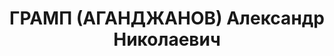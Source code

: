 ---
title: ГРАМП (АГАНДЖАНОВ) Александр Николаевич
description: "(20.10.1903- март 1983) \n  1903. — Родился в Баку. Отец – Агаджанов\
  \ Иван Борисович, рабочий нефтепромыслов. \n  1920-е гг., начало. — Участие в комсомольском\
  \ подполье во время Гражданской войны на Северном Кавказе, замена фамилии на Грамп\
  \ и отчества – на Николаевич (для конспирации). \n  1920-е гг., конец. — Учеба в\
  \ Московском институте инженеров транспорта (МИИТ), после окончания учебы – директор\
  \ этого института. \n  1930–1931. — Учеба на английских курсах у Гертруды Яковлевны\
  \ Кливанс, учительницы из США, находившейся в СССР в качестве туристки с сентября\
  \ 1930 г. по июнь 1931 г. \n  1931–1933. — Командировка в Америку для продолжения\
  \ учебы в аспирантуре университета им. Джона Пордью (город Лафайет, штат Индиана).\
  \ Встречи в Америке с его бывшей преподавательницей английского Г.Я. Кливанс. \n\
  \  1933. — Получение степени магистра технических наук, возвращение в СССР в Наркомат\
  \ путей сообщения. \n  Женитьба на приехавшей вскоре в СССР Г.Я. Кливанс, которая\
  \ стала преподавать английский язык в одном из московских вузов. \n  1934, август.\
  \ — Рождение сына Евгения (Джона). \n  1937, август. — Арест, обыск, объявление\
  \ «врагом народа, участником правотроцкистской вредительской организации на транспорте».\
  \ Следствие с применением пыток, заключение в Лубянской и Бутырской тюрьмах, одиночное\
  \ заключение в Елецкой тюрьме. Увольнение Г.Я. Кливанс с работы, конфискация имущества,\
  \ выселение из отдельной квартиры, вынужденное переселение в подмосковную деревню.\
  \ \n  1938, январь. — Приговор Военной коллегии Верховного суда СССР А.Н. Грампу:\
  \ 10 лет ИТЛ. Этап до Норильска. \n  1938. — Добровольный отказ Г.Я. Кливанс от\
  \ американского гражданства, принятие советского гражданства, несмотря на возможность\
  \ вернуться в США. Помощь семье со стороны С.И. Агаджанова, младшего брата А.Н.\
  \ Грампа. \n  1941, осень. — Нелегальный приезд Г.Я. Кливанс с сыном в Москву к\
  \ родителям мужа, жизнь без прописки. \n  1943. — Работа Г.Я. Кливанс переводчицей\
  \ в ВОКСе (Всесоюзное общество культурных связей с заграницей). \n  1938–1945. —\
  \ Работа А.Н. Грампа в Норильске на строительных объектах на руководящих должностях\
  \ в статусе заключенного. \n  1945, конец. — Досрочное освобождение А.Н. Грампа\
  \ из заключения «за ударный труд во время войны» с правом работать вольнонаемным,\
  \ но без права выезда на материк. \n  1946, январь – апрель. — Переезд жены с сыном\
  \ в Норильск. \n  1946–1950. — Работа А.Н. Грампа в Управлении строительства Норильского\
  \ комбината. Г.Я. Кливанс – преподавательница английского языка в металлургическом\
  \ техникуме. Учеба сына в школе. \n  1950, конец лета. — Увольнение А.Н. Грампа,\
  \ как и большинства бывших заключенных, с руководящей должности Норильского комбината\
  \ «за невозможностью дальнейшего использования». Потеря работы и жилья. Увольнение\
  \ Г.Я. Кливанс с преподавательской работы. Переезд семьи в небольшой горняцкий поселок\
  \ Ирша, около г. Канска, где А.Н. Грамп работает начальником строительного участка.\
  \ Получение комнаты. Неудачная попытка прописать сына в Москве у бабушки несмотря\
  \ на личную просьбу Министра авиапромышленности П.В. Дементьева, адресованную начальнику\
  \ Московской милиции. \n  1950, 5 ноября. — Арест А.Н. Грампа. Красноярская тюрьма.\
  \ Хлопоты жены с целью добиться для мужа не самого худшего места «вечной ссылки».\
  \ \n  1951, март. — Этап в поселке Ишимба Удерейского района, в 100 км севернее\
  \ поселка Мотыгино на р. Ангара, где создавалась сеть геологоразведочных партий.\
  \ Работа инженером на стройке. \n  1951, лето. — Переезд Г.Я. Кливанс с сыном к\
  \ мужу в поселок Ишимба. Дружба с Л.И. Брагинским, И.К. Гогуа и другими ссыльными.\
  \ \n  1952. — Окончание 10-го класса Евгением Грампом в районном центре – поселке\
  \ Южно-Енисейске, в 50 км от Ишимбы. Задержка на два года в получении серебряной\
  \ (вместо золотой) медали по «политическим соображениям», выдача аттестата со всеми\
  \ отличными оценками. \n  1952–1957. — Отказ Евгению Грампу в приеме в МИИТ, где\
  \ в 30-е годы директором был его отец. Поступление на технологический факультет\
  \ Станкостроительного института. Окончание института. \n  1953, май. — Подача Евгением\
  \ Грампом в приемную Военной коллегии Верховного суда СССР заявления о пересмотре\
  \ дела отца. \n  1954. — Получение паспорта А.Н. Грампом, переезд с женой в Москву,\
  \ получение прежней квартиры (ведомственной директорской квартиры МИИТа). Работа\
  \ доцентом МИИТа. Жена – переводчик и редактор Внешторгиздата."
---